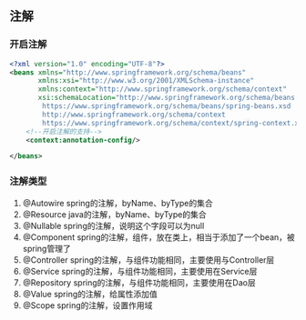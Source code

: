 ## 注解

### 开启注解
```xml
<?xml version="1.0" encoding="UTF-8"?>
<beans xmlns="http://www.springframework.org/schema/beans"
       xmlns:xsi="http://www.w3.org/2001/XMLSchema-instance"
       xmlns:context="http://www.springframework.org/schema/context"
       xsi:schemaLocation="http://www.springframework.org/schema/beans
        https://www.springframework.org/schema/beans/spring-beans.xsd
        http://www.springframework.org/schema/context
        https://www.springframework.org/schema/context/spring-context.xsd">
    <!--开启注解的支持-->
    <context:annotation-config/>

</beans>
```
### 注解类型
1. @Autowire  spring的注解，byName、byType的集合
2. @Resource  java的注解，byName、byType的集合
3. @Nullable  spring的注解，说明这个字段可以为null
4. @Component  spring的注解，组件，放在类上，相当于添加了一个bean，被spring管理了
5. @Controller spring的注解，与组件功能相同，主要使用与Controller层
6. @Service  spring的注解，与组件功能相同，主要使用在Service层
7. @Repository  spring的注解，与组件功能相同，主要使用在Dao层
8. @Value  spring的注解，给属性添加值
9. @Scope  spring的注解，设置作用域

